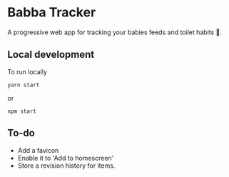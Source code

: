 # Babba Tracker

A progressive web app for tracking your babies feeds and toilet habits 💩.

## Local development

To run locally

```
yarn start
```

or

```
npm start
```

## To-do

- Add a favicon
- Enable it to 'Add to homescreen'
- Store a revision history for items.

